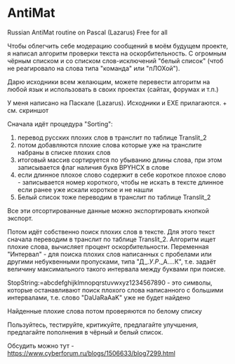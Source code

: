 # AntiMat
Russian AntiMat routine on Pascal (Lazarus) Free for all

Чтобы облегчить себе модерацию сообщений в моём будущем проекте, я написал алгоритм проверки текста на оскорбительность.
С огромным чёрным списком и со списком слов-исключений "белый список" (чтоб не реагировало на слова типа "команда" или "пЛОХой").

Дарю исходники всем желающим, можете перевести алгоритм на любой язык и использовать в своих проектах (сайтах, форумах и т.п.)

У меня написано на Паскале (Lazarus). Исходники и EXE прилагаются. + см. скриншот

Сначала идёт процедура "Sorting":
1. перевод русских плохих слов в транслит по таблице Translit_2
2. потом добавляются плохие слова которые уже на транслите набраны в списке плохих слов
3. итоговый массив сортируется по убыванию длины слова, при этом записывается флаг наличия букв BPYHCX в слове
4. если длинное плохое слово содержит в себе короткое плохое слово - записывается номер короткого, чтобы не искать в тексте длинное если ранее уже искали короткое и не нашли
5. Белый список тоже переводим в транслит по таблице Translit_2

Все эти отсортированные данные можно экспортировать кнопкой экспорт.

Потом идёт собственно поиск плохих слов в тексте. Для этого текст сначала переводим в транслит по таблице Translit_2.
Алгоритм ищет плохие слова, вычисляет процент оскорбительности.
Переменная "Интервал" - для поиска плохих слов написанных с пробелами или другими небуквенными пропусками, типа "Д_._У_._Р_._А....К", т.е. задаёт величину максимального такого интервала между буквами при поиске.

StopString:=abcdefghijklmnopqrstuvwxyz1234567890 - это символы, которые останавливают поиск плохого слова написанного с большими интервалами, т.е. слово "DaUaRaAaK" уже не будет найдено

Найденные плохие слова потом проверяются по белому списку

Пользуйтесь, тестируйте, критикуйте, предлагайте улучшения, предлагайте пополнения в чёрный и белый список.

Обсудить можно тут - https://www.cyberforum.ru/blogs/1506633/blog7299.html
